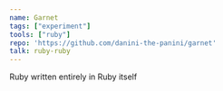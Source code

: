 ```yaml
---
name: Garnet
tags: ["experiment"]
tools: ["ruby"]
repo: 'https://github.com/danini-the-panini/garnet'
talk: ruby-ruby
---
```

Ruby written entirely in Ruby itself
